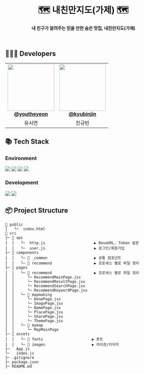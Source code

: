 <div align="center">

# 🗺️ 내친만지도(가제) 🗺️

**내 친구가 알려주는 믿을 만한 숨은 맛집, 내친만지도(가제)**

<br />
</div>

## 👩🏻‍💻 Developers

<table align="center">
    <tr align="center">
        <td style="min-width: 150px;">
            <a href="https://github.com/youtheyeon">
              <img src="https://github.com/EWHA-LIKELION/11th-Ewha-Festival-Refactoring-Front/assets/127821462/ec624309-b366-4bca-8299-ca6509a71e67" width="150" height="150" style="object-fit :cover">
              <br />
              <b>@youtheyeon</b>
            </a>
        </td>
        <td style="min-width: 150px;" background-color="white">
            <a href="https://github.com/kyubinjin">
                <img src="https://github.com/EWHA-LIKELION/11th-Ewha-Festival-Refactoring-Front/assets/127821462/ec624309-b366-4bca-8299-ca6509a71e67" width="150" height="150" style="object-fit :cover">
              <br />
              <b>@kyubinjin</b>
            </a> 
        </td>
    </tr>
    <tr align="center">
        <td>
            유서연<br/>
      </td>
        <td>
            진규빈<br />
        </td>
    </tr>
</table>

## 📚 Tech Stack

### Environment
  <img src="https://img.shields.io/badge/visualstudiocode-007ACC?style=for-the-badge&logo=git&logoColor=white"> <img src="https://img.shields.io/badge/github-181717?style=for-the-badge&logo=github&logoColor=white"> <img src="https://img.shields.io/badge/git-F05032?style=for-the-badge&logo=git&logoColor=white"> <img src="https://img.shields.io/badge/figma-F24E1E?style=for-the-badge&logo=figma&logoColor=white">
  
### Development 
<img src="https://img.shields.io/badge/React-61DAFB?style=flat-square&logo=React&logoColor=white"> <img src="https://img.shields.io/badge/styled_components-DB7093?style=flat-square&logo=styled-components&logoColor=white">

## 📦 Project Structure


```
📂 public
⎪   └─  index.html
📂 src
├─ 📂 api
⎪  ⎪   └─  http.js                      ▶︎ BaseURL, Token 설정
⎪  ⎪   └─  user.js                      ▶︎ 로그인/회원가입
├─ 📂 components
⎪  ⎪   └─ 📂 _common                     ▶︎ 공통 컴포넌트 
⎪  ⎪   └─ 📂 recommend                   ▶︎ 프로세스 별로 파일 정리
├─ 📂 pages                              
⎪  ⎪   └─ 📂 recommend                   ▶︎ 프로세스 별로 파일 정리
⎪  ⎪      └─ RecommendMainPage.jsx
⎪  ⎪      └─ RecommendResultPage.jsx
⎪  ⎪      └─ RecommendSearchPage.jsx
⎪  ⎪      └─ RecommendKeywordPage.jsx
⎪  ⎪   └─ 📂 mapmaking                    
⎪  ⎪      └─ DonePage.jsx
⎪  ⎪      └─ ImagePage.jsx
⎪  ⎪      └─ NamePage.jsx
⎪  ⎪      └─ PlacePage.jsx
⎪  ⎪      └─ SharePage.jsx
⎪  ⎪      └─ ThemePage.jsx
⎪  ⎪   └─ 📂 mymap                    
⎪  ⎪      └─ MapMainPage              
├─ 📂 assets
⎪  ⎪   └─ 📂 fonts                      ▶︎ 폰트
⎪  ⎪   └─ 📂 images                     ▶︎ 아이콘/이미지
├─   App.js                    
└─   index.js
├─ .gitignore
├─ package.json
├─ README.md
```
